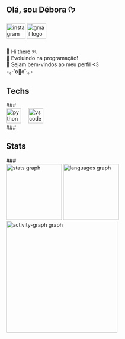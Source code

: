 <h2 align="left">Olá, sou Débora ᡣ𐭩</h2>

###

<div align="left">
  <a href="https://www.instagram.com/debcruzz_/profilecard/?igsh=MXNvZjB1czJ4MnUweg==" target="_blank">
    <img src="https://raw.githubusercontent.com/maurodesouza/profile-readme-generator/master/src/assets/icons/social/instagram/default.svg" width="52" height="40" alt="instagram logo"  />
  </a>
  <a href="debzitaaaa@gmail.com" target="_blank">
    <img src="https://raw.githubusercontent.com/maurodesouza/profile-readme-generator/master/src/assets/icons/social/gmail/default.svg" width="52" height="40" alt="gmail logo"  />
  </a>
</div>

###

<p align="left">👋 Hi there ୨ৎ<br>🌱 Evoluindo na programação!<br>🎀 Sejam bem-vindos ao meu perfil <3<br>⋆｡‧˚ʚ🍓ɞ˚‧｡⋆</p>

###

<h2 align="left">Techs</h2>
###
<div align="left">
  <img src="https://cdn.jsdelivr.net/gh/devicons/devicon/icons/python/python-original.svg" height="40" alt="python logo"  />
  <img width="12" />
  <img src="https://cdn.jsdelivr.net/gh/devicons/devicon/icons/vscode/vscode-original.svg" height="40" alt="vscode logo"  />
</div>
###
<h2 align="left">Stats</h2>
###
<div align="left">
  <img src="https://github-readme-stats.vercel.app/api?username=debzitaaaa&hide_title=false&hide_rank=false&show_icons=true&include_all_commits=true&count_private=true&disable_animations=false&theme=gruvbox&locale=en&hide_border=false&order=1" height="150" alt="stats graph"  />
  <img src="https://github-readme-stats.vercel.app/api/top-langs?username=debzitaaaa&locale=en&hide_title=false&layout=compact&card_width=320&langs_count=5&theme=gruvbox&hide_border=false&order=2" height="150" alt="languages graph"  />
  <img src="https://github-readme-activity-graph.vercel.app/graph?username=debzitaaaa&radius=16&theme=react&area=true&order=5&bg_color=8B4513&color=F4A460&line=D2B48C&point=D2B48C&area_color=FFDEAD" height="300" alt="activity-graph graph"  />
</div>

